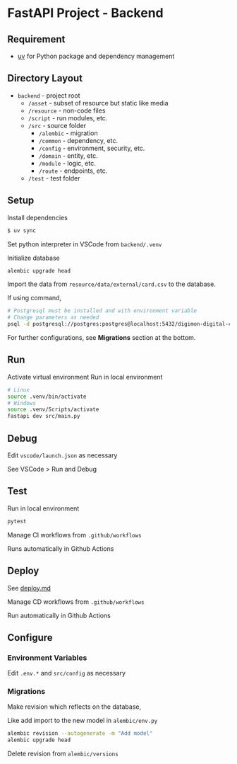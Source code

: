 # FastAPI Project - Backend

## Requirement

- [uv](https://docs.astral.sh/uv/) for Python package and dependency management

## Directory Layout

- `backend` - project root
  - `/asset` - subset of resource but static like media
  - `/resource` - non-code files
  - `/script` - run modules, etc.
  - `/src` - source folder
    - `/alembic` - migration
    - `/common` - dependency, etc.
    - `/config` - environment, security, etc.
    - `/domain` - entity, etc.
    - `/module` - logic, etc.
    - `/route` - endpoints, etc.
  - `/test` - test folder

## Setup

Install dependencies

```bash
$ uv sync
```

Set python interpreter in VSCode from `backend/.venv`

Initialize database

```bash
alembic upgrade head
```

Import the data from `resource/data/external/card.csv` to the database.

If using command,

```bash
# Postgresql must be installed and with environment variable
# Change parameters as needed
psql -d postgresql://postgres:postgres@localhost:5432/digimon-digital-card-battle-guide -c "\\copy public.card FROM 'resource/data/external/card.csv' WITH(FORMAT csv, DELIMITER ',', HEADER, ENCODING 'UTF8', QUOTE '\"', ESCAPE '\"');"
```

For further configurations, see **Migrations** section at the bottom.

## Run

Activate virtual environment
Run in local environment

```bash
# Linux
source .venv/bin/activate 
# Windows
source .venv/Scripts/activate
fastapi dev src/main.py
```

## Debug

Edit `vscode/launch.json` as necessary

See VSCode > Run and Debug

## Test

Run in local environment

```bash
pytest
```

Manage CI workflows from `.github/workflows`

Runs automatically in Github Actions

## Deploy

See [deploy.md](../deploy.md)

Manage CD workflows from `.github/workflows`

Run automatically in Github Actions

## Configure

### Environment Variables

Edit `.env.*` and `src/config` as necessary

### Migrations

Make revision which reflects on the database,

Like add import to the new model in `alembic/env.py`

```bash
alembic revision --autogenerate -m "Add model"
alembic upgrade head
```

Delete revision from `alembic/versions`
